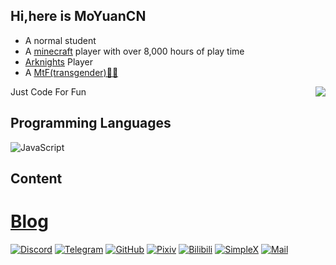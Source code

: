 ## Hi,here is MoYuanCN
* A normal student
* A [minecraft](https://en.m.wikipedia.org/wiki/Minecraft) player with over 8,000 hours of play time
* [Arknights](https://en.m.wikipedia.org/wiki/Arknights) Player
* A [MtF(transgender)🏳️‍⚧️](https://en.wikipedia.org/wiki/Trans_woman#Terminology)

<a href="#">
  <img align="right" src="https://github-readme-stats.vercel.app/api/top-langs/?username=MoYuanCN&layout=compact">
</a>

Just Code For Fun



## Programming Languages
![JavaScript](https://img.shields.io/badge/-JavaScript-f7df1e?style=flat-square&logo=JavaScript&labelColor=f7df1e&logoColor=000)

## Content
# [Blog](moyuancn.vip)
[![Discord](https://img.shields.io/badge/Discord-@MoYuanCN-1DA1F2?logo=Discord&logoColor=white&style=for-the-badge)](https://discordapp.com/users/872299024982622278)
[![Telegram](https://img.shields.io/badge/Telegram-@MoYuan_CN-00BFFF?logo=telegram&logoColor=white&style=for-the-badge)](https://t.me/MoYuanCN)
[![GitHub](https://img.shields.io/badge/dynamic/json?logo=github&label=GitHub&color=181717&style=for-the-badge&query=$.data.totalSubs&url=https%3a%2f%2fapi.spencerwoo.com%2fsubstats%2f%3fsource%3dgithub%26queryKey%3dMoYuanCN)](https://github.com/MoYuanCN)
[![Pixiv](https://img.shields.io/badge/pixiv-@MoYuanCN-1DA1F2?logo=pixiv&logoColor=white&style=for-the-badge)](https://www.pixiv.net/users/67840370)
[![Bilibili](https://img.shields.io/badge/bilibili-无聊的墨缘-1DA1F2?logo=bilibili&logoColor=white&style=for-the-badge)](https://space.bilibili.com/346299289)
[![SimpleX](https://img.shields.io/badge/SimpleX-1DA1F2?logo=SimpleX&logoColor=white&style=for-the-badge)](https://simplex.chat/contact#/?v=2-5&smp=smp%3A%2F%2F6iIcWT_dF2zN_w5xzZEY7HI2Prbh3ldP07YTyDexPjE%3D%40smp10.simplex.im%2FHThWNwWOiDzZB1q4sAMe6gz71gH3DmWG%23%2F%3Fv%3D1-2%26dh%3DMCowBQYDK2VuAyEAc2Kf8SeQ9EqdgXc0WJQ_biRKOYJzCIe1Fw3IQHYDJCY%253D%26srv%3Drb2pbttocvnbrngnwziclp2f4ckjq65kebafws6g4hy22cdaiv5dwjqd.onion)
[![Mail](https://img.shields.io/badge/mail-MoYuanCN@gmail.com-911318?logo=Mail.RU&logoColor=white&style=for-the-badge)](mailto:MoYuanCN@gmail.com)
